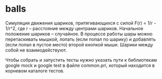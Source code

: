 # balls
Симуляция движения шариков, притягивающихся с силой F(r) = 1/r - 1/r^2, где r – расстояние между центрами шариков. Начальное положение шариков – случайное. В процессе работы шары можно перетаскивать мышкой, лопать (если попал по шарику) и добавлять (если попал в пустое место) второй кнопкой мыши. Шарики между собой не взаимодействуют.

Чтобы собрать и запустить тесты нужно указать пути к библиотекам google mock и google test в файле common.pri, который находится в корневом каталоге тестов.
